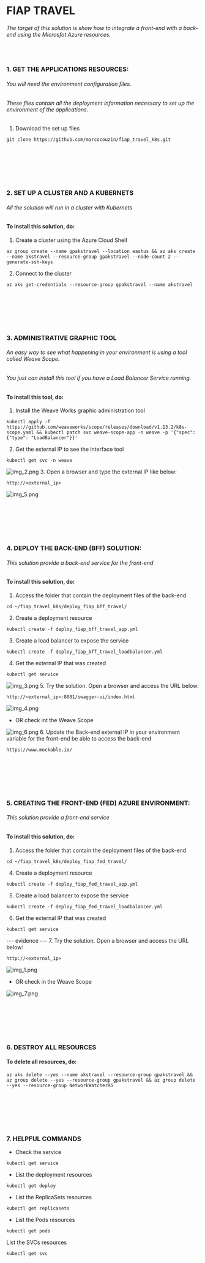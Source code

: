 # FIAP TRAVEL

###### The target of this solution is show how to integrate a front-end with a back-end using the Microsfot Azure resources.
<br />


### 1. GET THE APPLICATIONS RESOURCES:
###### You will need the environment configuration files. 
###### These files contain all the deployment information necessary to set up the environment of the applications.

1. Download the set up files
```
git clone https://github.com/marcocouzin/fiap_travel_k8s.git
```



<br /><br /><br /><br /><br />




### 2. SET UP A CLUSTER AND A KUBERNETS
###### All the solution will run in a cluster with Kubernets
####  To install this solution, do:
1. Create a cluster using the Azure Cloud Shell
```
az group create --name gpakstravel --location eastus && az aks create --name akstravel --resource-group gpakstravel --node-count 2 --generate-ssh-keys
```
2. Connect to the cluster
```
az aks get-credentials --resource-group gpakstravel --name akstravel
```




<br /><br /><br /><br /><br />





### 3. ADMINISTRATIVE GRAPHIC TOOL 
###### An easy way to see what happening in your environment is using a tool called Weave Scope.
###### You just can install this tool if you have a Load Balancer Service running.
####  To install this tool, do:

1. Install the Weave Works graphic administration tool
```
kubectl apply -f https://github.com/weaveworks/scope/releases/download/v1.13.2/k8s-scope.yaml && kubectl patch svc weave-scope-app -n weave -p '{"spec": {"type": "LoadBalancer"}}'
```
2. Get the external IP to see the interface tool
```
kubectl get svc -n weave
```
![img_2.png](img_2.png)
3. Open a browser and type the external IP like below:
```
http://<external_ip>
```
![img_5.png](img_5.png)



<br /><br /><br /><br /><br />





### 4. DEPLOY THE BACK-END (BFF) SOLUTION:
###### This solution provide a back-end service for the front-end
####  To install this solution, do:
1. Access the folder that contain the deployment files of the back-end
```
cd ~/fiap_travel_k8s/deploy_fiap_bff_travel/
```
2. Create a deployment resource
```
kubectl create -f deploy_fiap_bff_travel_app.yml
```
3. Create a load balancer to expose the service
```
kubectl create -f deploy_fiap_bff_travel_loadbalancer.yml
```
4. Get the external IP that was created
```
kubectl get service
```
![img_3.png](img_3.png)
5. Try the solution. Open a browser and access the URL below:
```
http://<external_ip>:8081/swagger-ui/index.html
```
![img_4.png](img_4.png)
- OR check int the Weave Scope

![img_6.png](img_6.png)
6. Update the Back-end external IP in your environment variable for the front-end be able to access the back-end
```
https://www.mockable.io/
```



<br /><br /><br /><br /><br />





### 5. CREATING THE FRONT-END (FED) AZURE ENVIRONMENT:
###### This solution provide a front-end service
####  To install this solution, do:
1. Access the folder that contain the deployment files of the back-end
```
cd ~/fiap_travel_k8s/deploy_fiap_fed_travel/
```
4. Create a deployment resource
```
kubectl create -f deploy_fiap_fed_travel_app.yml
```
5. Create a load balancer to expose the service
```
kubectl create -f deploy_fiap_fed_travel_loadbalancer.yml
```
6. Get the external IP that was created
```
kubectl get service
```
--- evidence ---
7. Try the solution. Open a browser and access the URL below:
```
http://<external_ip>
```
![img_1.png](img_1.png)

- OR check in the Weave Scope

![img_7.png](img_7.png)




<br /><br /><br /><br /><br />




### 6. DESTROY ALL RESOURCES
####  To delete all resources, do:
```
az aks delete --yes --name akstravel --resource-group gpakstravel && az group delete --yes --resource-group gpakstravel && az group delete --yes --resource-group NetworkWatcherRG
```




<br /><br /><br /><br /><br />





### 7. HELPFUL COMMANDS
- Check the service
```
kubectl get service
```
- List the deployment resources
```
kubectl get deploy 
```
- List the ReplicaSets resources
```
kubectl get replicasets
```
- List the Pods resources
```
kubectl get pods
```
List the SVCs resources
```
kubectl get svc
```